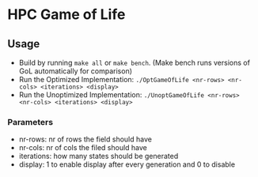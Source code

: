 # HPC Game of Life

## Usage

* Build by running `make all` or `make bench`. (Make bench runs versions of GoL automatically for comparison)
* Run the Optimized Implementation: `./OptGameOfLife <nr-rows> <nr-cols> <iterations> <display>`
* Run the Unoptimized Implementation: `./UnoptGameOfLife <nr-rows> <nr-cols> <iterations> <display>`

### Parameters

- nr-rows: nr of rows the field should have
- nr-cols: nr of cols the filed should have
- iterations: how many states should be generated
- display: 1 to enable display after every generation and 0 to disable
